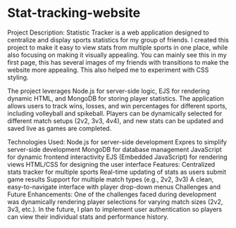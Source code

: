 # Stat-tracking-website

Project Description:
Statistic Tracker is a web application designed to centralize and display sports statistics for my group of friends. I created this project to make it easy to view stats from multiple sports in one place, while also focusing on making it visually appealing.
You can mainly see this in my first page, this has several images of my friends with transitions to make the website more appealing. This also helped me to experiment with CSS styling.

The project leverages Node.js for server-side logic, EJS for rendering dynamic HTML, and MongoDB for storing player statistics. The application allows users to track wins, losses, and win percentages for different sports, including volleyball and spikeball. Players can be dynamically selected for different match setups (2v2, 3v3, 4v4), and new stats can be updated and saved live as games are completed.

Technologies Used: 
Node.js for server-side development
Expres to simplify server-side development
MongoDB for database management
JavaScript for dynamic frontend interactivity
EJS (Embedded JavaScript) for rendering views
HTML/CSS for designing the user interface
Features: 
Centralized stats tracker for multiple sports
Real-time updating of stats as users submit game results
Support for multiple match types (e.g., 2v2, 3v3)
A clean, easy-to-navigate interface with player drop-down menus
Challenges and Future Enhancements: 
One of the challenges faced during development was dynamically rendering player selections for varying match sizes (2v2, 3v3, etc.).
In the future, I plan to implement user authentication so players can view their individual stats and performance history.


